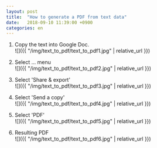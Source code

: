 ```yaml
---
layout: post
title:  "How to generate a PDF from text data"
date:   2018-09-10 11:39:00 +0900
categories: en
---
```


1. Copy the text into Google Doc.  
![]({{ "/img/text_to_pdf/text_to_pdf1.jpg" | relative_url }})

2. Select ... menu  
![]({{ "/img/text_to_pdf/text_to_pdf2.jpg" | relative_url }})

3. Select 'Share & export'  
![]({{ "/img/text_to_pdf/text_to_pdf3.jpg" | relative_url }})

4. Select 'Send a copy'  
![]({{ "/img/text_to_pdf/text_to_pdf4.jpg" | relative_url }})

5. Select 'PDF'  
![]({{ "/img/text_to_pdf/text_to_pdf5.jpg" | relative_url }})

6. Resulting PDF  
![]({{ "/img/text_to_pdf/text_to_pdf6.jpg" | relative_url }})
